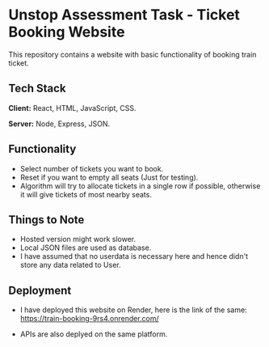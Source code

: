 
# Unstop Assessment Task - Ticket Booking Website

This repository contains a website with basic functionality of booking train ticket.


## Tech Stack

**Client:** React, HTML, JavaScript, CSS.  

**Server:** Node, Express, JSON.


## Functionality

- Select number of tickets you want to book.
- Reset if you want to empty all seats (Just for testing).
- Algorithm will try to allocate tickets in a single row if possible, otherwise it will give tickets of most nearby seats.


## Things to Note

- Hosted version might work slower.
- Local JSON files are used as database.
- I have assumed that no userdata is necessary here and hence didn't store any data related to User.
## Deployment

- I have deployed this website on Render, here is the link of the same: https://train-booking-9rs4.onrender.com/

- APIs are also deplyed on the same platform.


